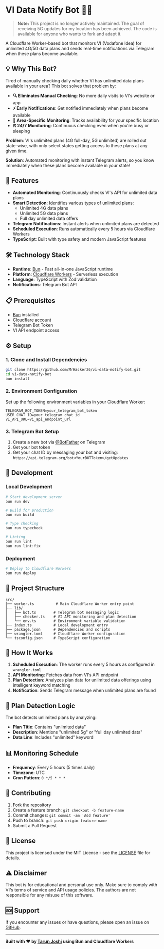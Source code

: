 # VI Data Notify Bot 📱🔔

> **Note:** This project is no longer actively maintained. The goal of receiving 5G updates for my location has been achieved. The code is available for anyone who wants to fork and adapt it.

A Cloudflare Worker-based bot that monitors VI (Vodafone Idea) for unlimited 4G/5G data plans and sends real-time notifications via Telegram when these plans become available.

## 💡 Why This Bot?

Tired of manually checking daily whether VI has unlimited data plans available in your area? This bot solves that problem by:

- **🔍 Eliminates Manual Checking**: No more daily visits to VI's website or app
- **⚡ Early Notifications**: Get notified immediately when plans become available
- **🎯 Area-Specific Monitoring**: Tracks availability for your specific location
- **⏰ 24/7 Monitoring**: Continuous checking even when you're busy or sleeping

**Problem**: VI's unlimited plans (4G full-day, 5G unlimited) are rolled out state-wise, with only select states getting access to these plans at any given time.

**Solution**: Automated monitoring with instant Telegram alerts, so you know immediately when these plans become available in your state!

## 🚀 Features

- **Automated Monitoring**: Continuously checks VI's API for unlimited data plans
- **Smart Detection**: Identifies various types of unlimited plans:
  - Unlimited 4G data plans
  - Unlimited 5G data plans  
  - Full day unlimited data offers
- **Telegram Notifications**: Instant alerts when unlimited plans are detected
- **Scheduled Execution**: Runs automatically every 5 hours via Cloudflare Workers
- **TypeScript**: Built with type safety and modern JavaScript features

## 🛠️ Technology Stack

- **Runtime**: [Bun](https://bun.sh) - Fast all-in-one JavaScript runtime
- **Platform**: [Cloudflare Workers](https://workers.cloudflare.com/) - Serverless execution
- **Language**: TypeScript with Zod validation
- **Notifications**: Telegram Bot API

## 📋 Prerequisites

- [Bun](https://bun.sh) installed
- Cloudflare account
- Telegram Bot Token
- VI API endpoint access

## ⚙️ Setup

### 1. Clone and Install Dependencies

```bash
git clone https://github.com/MrHacker26/vi-data-notify-bot.git
cd vi-data-notify-bot
bun install
```

### 2. Environment Configuration

Set up the following environment variables in your Cloudflare Worker:

```env
TELEGRAM_BOT_TOKEN=your_telegram_bot_token
USER_CHAT_ID=your_telegram_chat_id
VI_API_URL=vi_api_endpoint_url
```

### 3. Telegram Bot Setup

1. Create a new bot via [@BotFather](https://t.me/botfather) on Telegram
2. Get your bot token
3. Get your chat ID by messaging your bot and visiting: `https://api.telegram.org/bot<YourBOTToken>/getUpdates`

## 🚀 Development

### Local Development

```bash
# Start development server
bun run dev

# Build for production
bun run build

# Type checking
bun run typecheck

# Linting
bun run lint
bun run lint:fix
```

### Deployment

```bash
# Deploy to Cloudflare Workers
bun run deploy
```

## 📁 Project Structure

```
src/
├── worker.ts          # Main Cloudflare Worker entry point
├── lib/
│   ├── bot.ts        # Telegram bot messaging logic
│   ├── checker.ts    # VI API monitoring and plan detection
│   └── env.ts        # Environment variable validation
├── index.ts          # Local development entry
├── package.json      # Dependencies and scripts
├── wrangler.toml     # Cloudflare Worker configuration
└── tsconfig.json     # TypeScript configuration
```

## 🔄 How It Works

1. **Scheduled Execution**: The worker runs every 5 hours as configured in `wrangler.toml`
2. **API Monitoring**: Fetches data from VI's API endpoint
3. **Plan Detection**: Analyzes plan data for unlimited data offerings using intelligent keyword matching
4. **Notification**: Sends Telegram message when unlimited plans are found

## 🎯 Plan Detection Logic

The bot detects unlimited plans by analyzing:
- **Plan Title**: Contains "unlimited data"
- **Description**: Mentions "unlimited 5g" or "full day unlimited data"
- **Data Line**: Includes "unlimited" keyword

## 📊 Monitoring Schedule

- **Frequency**: Every 5 hours (5 times daily)
- **Timezone**: UTC
- **Cron Pattern**: `0 */5 * * *`

## 🤝 Contributing

1. Fork the repository
2. Create a feature branch: `git checkout -b feature-name`
3. Commit changes: `git commit -am 'Add feature'`
4. Push to branch: `git push origin feature-name`
5. Submit a Pull Request

## 📄 License

This project is licensed under the MIT License - see the [LICENSE](LICENSE) file for details.

## ⚠️ Disclaimer

This bot is for educational and personal use only. Make sure to comply with VI's terms of service and API usage policies. The authors are not responsible for any misuse of this software.

## 🆘 Support

If you encounter any issues or have questions, please open an issue on [GitHub](https://github.com/MrHacker26/vi-data-notify-bot/issues).

---

**Built with ❤️ by [Tarun Joshi](https://github.com/MrHacker26) using Bun and Cloudflare Workers**
